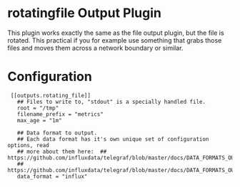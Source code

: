 # rotatingfile Output Plugin
This plugin works exactly the same as the file output plugin, but the file is rotated. This practical if you for example use something that grabs those files and moves them across a network boundary or similar.

# Configuration
```
 [[outputs.rotating_file]]
   ## Files to write to, "stdout" is a specially handled file.
   root = "/tmp"
   filename_prefix = "metrics"
   max_age = "1m"

   ## Data format to output.
   ## Each data format has it's own unique set of configuration options, read
   ## more about them here:  ## https://github.com/influxdata/telegraf/blob/master/docs/DATA_FORMATS_OUTPUT.m
   ## https://github.com/influxdata/telegraf/blob/master/docs/DATA_FORMATS_OUTPUT.md
   data_format = "influx"
```
